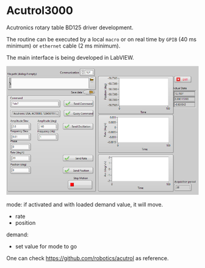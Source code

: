 # Acutrol3000

Acutronics rotary table BD125 driver development.

The routine can be executed by a local `macro` or on real time by `GPIB` (40 ms minimum) or `ethernet` cable (2 ms minimum).

The main interface is being developed in LabVIEW.

![image](/labview/main_vi.png)

mode: if activated and with loaded demand value, it will move.
- rate 
- position

demand:
- set value for mode to go




One can check https://github.com/robotics/acutrol as reference.